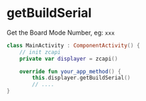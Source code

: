 # getBuildSerial

Get the Board Mode Number, eg: `xxx`

```kotlin
class MainActivity : ComponentActivity() {
    // init zcapi
    private var displayer = zcapi()

    override fun your_app_method() {
        this.displayer.getBuildSerial()
        // ....
}
```